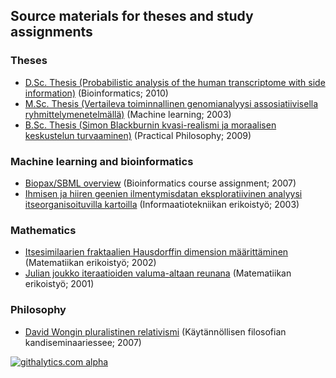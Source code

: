 ## Source materials for theses and study assignments 

### Theses

* [D.Sc. Thesis (Probabilistic analysis of the human transcriptome with side information)](phd10) (Bioinformatics; 2010)
* [M.Sc. Thesis (Vertaileva toiminnallinen genomianalyysi assosiatiivisella ryhmittelymenetelmällä)](msc03) (Machine learning; 2003)
* [B.Sc. Thesis (Simon Blackburnin kvasi-realismi ja moraalisen keskustelun turvaaminen)](bsc09) (Practical Philosophy; 2009)

### Machine learning and bioinformatics
* [Biopax/SBML overview](biopaxsbml07) (Bioinformatics course assignment; 2007)
* [Ihmisen ja hiiren geenien ilmentymisdatan eksploratiivinen analyysi itseorganisoituvilla kartoilla](som03) (Informaatiotekniikan erikoistyö; 2003)

### Mathematics

* [Itsesimilaarien fraktaalien Hausdorffin dimension määrittäminen](hausdorff02) (Matematiikan erikoistyö; 2002)
* [Julian joukko iteraatioiden valuma-altaan reunana](julia01) (Matematiikan erikoistyö; 2001)

### Philosophy

* [David Wongin pluralistinen relativismi](wong07) (Käytännöllisen filosofian kandiseminaariessee; 2007)



[![githalytics.com
alpha](https://cruel-carlota.pagodabox.com/717964a37ad2b4e2efab6d97fac1b7b8
"githalytics.com")](http://githalytics.com/antagomir/thesis)
